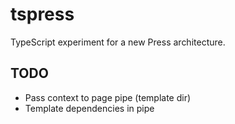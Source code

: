 # tspress

TypeScript experiment for a new Press architecture.

## TODO

- Pass context to page pipe (template dir)
- Template dependencies in pipe
